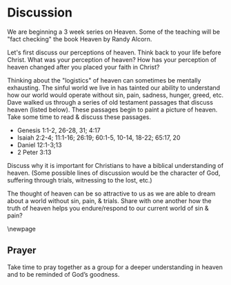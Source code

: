 # Discussion
We are beginning a 3 week series on Heaven.
Some of the teaching will be "fact checking" the book Heaven by Randy Alcorn.

Let's first discuss our perceptions of heaven.
Think back to your life before Christ.
What was your perception of heaven?
How has your perception of heaven changed after you placed your faith in Christ?

Thinking about the "logistics" of heaven can sometimes be mentally exhausting.
The sinful world we live in has tainted our ability to understand how our world would operate without sin, pain, sadness, hunger, greed, etc.
Dave walked us through a series of old testament passages that discuss heaven (listed below).
These passages begin to paint a picture of heaven.
Take some time to read & discuss these passages.   

* Genesis 1:1-2, 26-28, 31; 4:17
* Isaiah 2:2-4; 11:1-16; 26:19; 60:1-5, 10-14, 18-22; 65:17, 20
* Daniel 12:1-3;13
* 2 Peter 3:13

Discuss why it is important for Christians to have a biblical understanding of heaven.
(Some possible lines of discussion would be the character of God, suffering through trials, witnessing to the lost, etc.)

The thought of heaven can be so attractive to us as we are able to dream about a world without sin, pain, & trials.
Share with one another how the truth of heaven helps you endure/respond to our current world of sin & pain?

\newpage

## Prayer
Take time to pray together as a group for a deeper understanding in heaven and to be reminded of God’s goodness.
